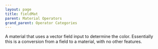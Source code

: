 ```yaml
---
layout: page
title: fieldMat
parent: Material Operators
grand_parent: Operator Categories
---
```


A material that uses a vector field input to determine
the color. Essentially this is a conversion from a
field to a material, with no other features.
